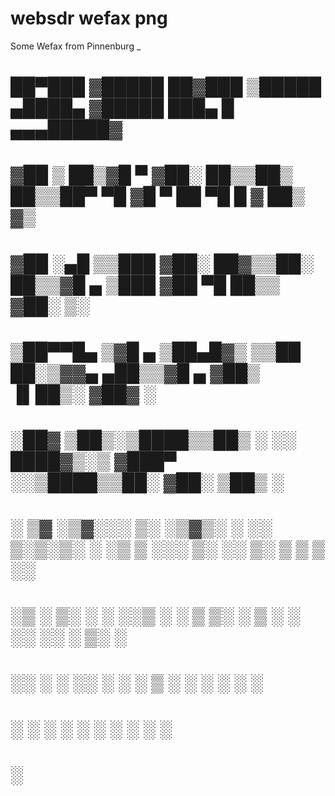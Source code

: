 # websdr wefax png
 Some Wefax from Pinnenburg                                                     _   
#   ██▀███  ▓█████  ██▓███   ▒█████   ▄████▄  ▓█████  ███▄    █ ▄▄▄█████▓
#  ▓██ ▒ ██▒▓█   ▀ ▓██░  ██▒▒██▒  ██▒▒██▀ ▀█  ▓█   ▀  ██ ▀█   █ ▓  ██▒ ▓▒
#  ▓██ ░▄█ ▒▒███   ▓██░ ██▓▒▒██░  ██▒▒▓█    ▄ ▒███   ▓██  ▀█ ██▒▒ ▓██░ ▒░
#  ▒██▀▀█▄  ▒▓█  ▄ ▒██▄█▓▒ ▒▒██   ██░▒▓▓▄ ▄██▒▒▓█  ▄ ▓██▒  ▐▌██▒░ ▓██▓ ░ 
#  ░██▓ ▒██▒░▒████▒▒██▒ ░  ░░ ████▓▒░▒ ▓███▀ ░░▒████▒▒██░   ▓██░  ▒██▒ ░ 
#  ░ ▒▓ ░▒▓░░░ ▒░ ░▒▓▒░ ░  ░░ ▒░▒░▒░ ░ ░▒ ▒  ░░░ ▒░ ░░ ▒░   ▒ ▒   ▒ ░░   
#    ░▒ ░ ▒░ ░ ░  ░░▒ ░       ░ ▒ ▒░   ░  ▒    ░ ░  ░░ ░░   ░ ▒░    ░    
#    ░░   ░    ░   ░░       ░ ░ ░ ▒  ░           ░      ░   ░ ░   ░      
#     ░        ░  ░             ░ ░  ░ ░         ░  ░         ░          
#                                    ░                                   

